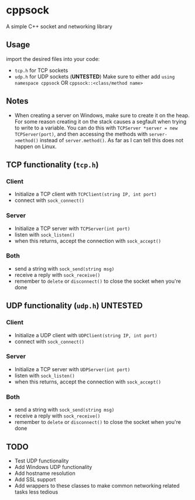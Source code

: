 # cppsock
A simple C++ socket and networking library

## Usage

import the desired files into your code:
* `tcp.h` for TCP sockets
* `udp.h` for UDP sockets (**UNTESTED**)
Make sure to either add `using namespace cppsock` OR `cppsock::<class/method name>`

## Notes
* When creating a server on Windows, make sure to create it on the heap. For some reason creating it on the stack causes a segfault when trying to write to a variable. You can do this with `TCPServer *server = new TCPServer(port)`, and then accessing the methods with `server->method()` instead of `server.method()`. As far as I can tell this does not happen on Linux.

## TCP functionality (`tcp.h`)
### Client
* Initialize a TCP client with `TCPClient(string IP, int port)`
* connect with `sock_connect()`

### Server
* Initialize a TCP server with `TCPServer(int port)`
* listen with `sock_listen()`
* when this returns, accept the connection with `sock_accept()`

### Both
* send a string with `sock_send(string msg)`
* receive a reply with `sock_receive()`
* remember to `delete` or `disconnect()` to close the socket when you're done

## UDP functionality (`udp.h`) **UNTESTED**
### Client
* Initialize a UDP client with `UDPClient(string IP, int port)`
* connect with `sock_connect()`

### Server
* Initialize a TCP server with `UDPServer(int port)`
* listen with `sock_listen()`
* when this returns, accept the connection with `sock_accept()`

### Both
* send a string with `sock_send(string msg)`
* receive a reply with `sock_receive()`
* remember to `delete` or `disconnect()` to close the socket when you're done


## TODO
* Test UDP functionality
* Add Windows UDP functionality
* Add hostname resolution
* Add SSL support
* Add wrappers to these classes to make common networking related tasks less tedious
